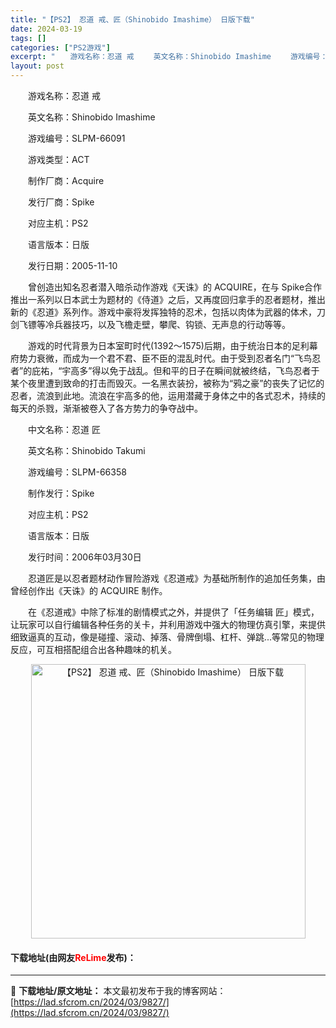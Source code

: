 ```yaml
---
title: "【PS2】 忍道 戒、匠（Shinobido Imashime） 日版下载"
date: 2024-03-19
tags: []
categories: ["PS2游戏"]
excerpt: "　　游戏名称：忍道 戒 　　英文名称：Shinobido Imashime 　　游戏编号：SLPM-66091 　　游戏类型：ACT 　　制作厂商：Acquire 　　发行厂商：Spike 　　对应主机：PS2 　　语言版本：日版 　　发行日期：2005-11-10 　　曾创造出知名忍者潜入暗杀动作&hellip;"
layout: post
---
```


 <p>　　游戏名称：忍道 戒</p> <p>　　英文名称：Shinobido Imashime</p> <p>　　游戏编号：SLPM-66091</p> <p>　　游戏类型：ACT</p> <p>　　制作厂商：Acquire</p> <p>　　发行厂商：Spike</p> <p>　　对应主机：PS2</p> <p>　　语言版本：日版</p> <p>　　发行日期：2005-11-10</p> <p>　　曾创造出知名忍者潜入暗杀动作游戏《天诛》的 ACQUIRE，在与 Spike合作推出一系列以日本武士为题材的《侍道》之后，又再度回归拿手的忍者题材，推出新的《忍道》系列作。游戏中豪将发挥独特的忍术，包括以肉体为武器的体术，刀剑飞镖等冷兵器技巧，以及飞檐走壁，攀爬、钩锁、无声息的行动等等。</p> <p>　　游戏的时代背景为日本室町时代(1392～1575)后期，由于统治日本的足利幕府势力衰微，而成为一个君不君、臣不臣的混乱时代。由于受到忍者名门&ldquo;飞鸟忍者&rdquo;的庇祐，&ldquo;宇高多&rdquo;得以免于战乱。但和平的日子在瞬间就被终结，飞鸟忍者于某个夜里遭到致命的打击而毁灭。一名黑衣装扮，被称为&ldquo;鸦之豪&rdquo;的丧失了记忆的忍者，流浪到此地。流浪在宇高多的他，运用潜藏于身体之中的各式忍术，持续的每天的杀戮，渐渐被卷入了各方势力的争夺战中。</p> <p>　　中文名称：忍道 匠</p> <p>　　英文名称：Shinobido Takumi</p> <p>　　游戏编号：SLPM-66358</p> <p>　　制作发行：Spike</p> <p>　　对应主机：PS2</p> <p>　　语言版本：日版</p> <p>　　发行时间：2006年03月30日</p> <p>　　忍道匠是以忍者题材动作冒险游戏《忍道戒》为基础所制作的追加任务集，由曾经创作出《天诛》的 ACQUIRE 制作。</p> <p>　　在《忍道戒》中除了标准的剧情模式之外，并提供了「任务编辑 匠」模式，让玩家可以自行编辑各种任务的关卡，并利用游戏中强大的物理仿真引擎，来提供细致逼真的互动，像是碰撞、滚动、掉落、骨牌倒塌、杠杆、弹跳...等常见的物理反应，可互相搭配组合出各种趣味的机关。</p> <p align="center"><img align="" border="0" src="https://lad.sfcrom.cn/wp-content/uploads/2024/03/20240319_65f998d7962c9.jpg" width="439" alt="【PS2】 忍道 戒、匠（Shinobido Imashime） 日版下载" /></p> <p><h4>下载地址(由网友<font color="red">ReLime</font>发布)：</h4></p> 

---
📖 **下载地址/原文地址：** 本文最初发布于我的博客网站：[https://lad.sfcrom.cn/2024/03/9827/](https://lad.sfcrom.cn/2024/03/9827/)
